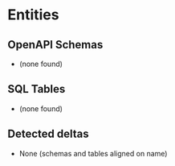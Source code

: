 # Entities

## OpenAPI Schemas
- (none found)

## SQL Tables
- (none found)

## Detected deltas
- None (schemas and tables aligned on name)
